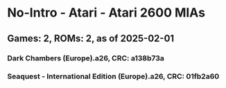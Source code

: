 # No-Intro - Atari - Atari 2600 MIAs
## Games: 2, ROMs: 2, as of 2025-02-01
### Dark Chambers (Europe).a26, CRC: a138b73a
### Seaquest - International Edition (Europe).a26, CRC: 01fb2a60

